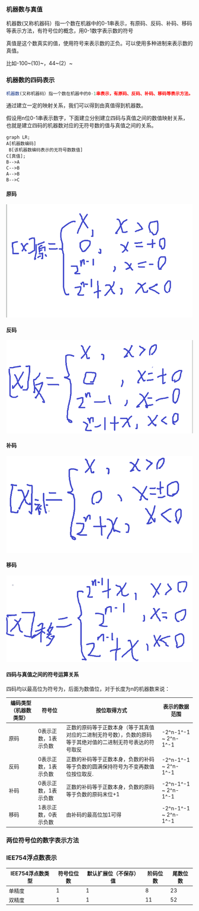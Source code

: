 ### 

### 机器数与真值

机器数(又称机器码）指一个数在机器中的0-1串表示，有原码、反码、补码、移码等表示方法，有符号位的概念，用0-1数字表示数的符号

真值是这个数真实的值，使用符号来表示数的正负。可以使用多种进制来表示数的真值。

比如-100~(10)~，44~(2）~

### 机器数的四码表示

```javascript
机器数(又称机器码）指一个数在机器中的0-1串表示，有原码、反码、补码、移码等表示方法。
```

通过建立一定的映射关系，我们可以得到由真值得到机器数。

假设用n位0-1串表示数字，下面建立分别建立四码与真值之间的数值映射关系，也就是建立四码的机器数对应的无符号数的值与真值之间的关系。

```mermaid
graph LR;
A[机器数编码] 
 B[该机器数编码表示的无符号数数值]
C[真值];
B-->A
C-->B
A-->B
B-->C
```

#### 原码

![](1652880882000.png)

#### 反码

![](1652881721000.png)

#### 补码

![](1652881613000.png)

#### 移码

![](1652881869000.png)

#### 四码与真值之间的符号运算关系

四码均以最高位为符号为，后面为数值位，对于长度为n的机器数来说：

|编码类型（机器数类型）|符号位|按位取得方式|表示的数据范围|
|-|-|-|-|
|原码|0表示正数，1表示负数|正数的原码等于正数本身（等于其真值对应的二进制无符号数），负数的原码等于其绝对值的二进制无符号表达的符号取反|-2^n-1^-1 \~ 2^n-1^-1|
|反码|0表示正数，1表示负数|正数的补码等于正数本身，负数的补码等于负数的圆满保持符号为不变再数值位按位取反.|-2^n-1^-1 \~ 2^n-1^-1|
|补码|0表示正数，1表示负数|正数的补码等于正数本身，负数的原码等于负数的原码末位+1|-2^n-1^-1 \~ 2^n-1^-1|
|移码|1表示正数，0表示负数|由补码的最高位加1可得|-2^n-1^-1 \~ 2^n-1^-1|

### 两位符号位的数字表示方法

### IEE754浮点数表示

|IEE754浮点数类型|符号位位数|默认扩展位（不保存）值|阶码位数|尾数位数|
|-|-|-|-|-|
|单精度|1|1|8|23|
|双精度|1|1|11|52|
